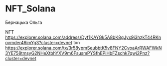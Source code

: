 # NFT_Solana
Бернацька Ольга

NFT https://explorer.solana.com/address/Dyf1KAYGk5A8bK8gJyx9i3hzkT44RKnovmder46imYg3?cluster=devnet
txn https://explorer.solana.com/tx/3r58ypmSeubbtK5v8FNY2CvoaArRWAFWkN3YE758tmsyG2NHeXtbhYXV9m6FsusmPYSfhEPiHbFZschk7qwj2Pnz?cluster=devnet
